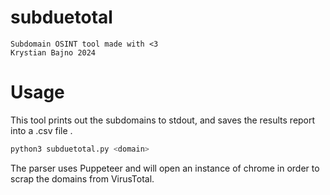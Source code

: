 # subduetotal

```                                                                                                 VirusTotal Parser
Subdomain OSINT tool made with <3 
Krystian Bajno 2024
```

# Usage
This tool prints out the subdomains to stdout, and saves the results report into a .csv file
.
```bash
python3 subduetotal.py <domain>
```

The parser uses Puppeteer and will open an instance of chrome in order to scrap the domains from VirusTotal.
